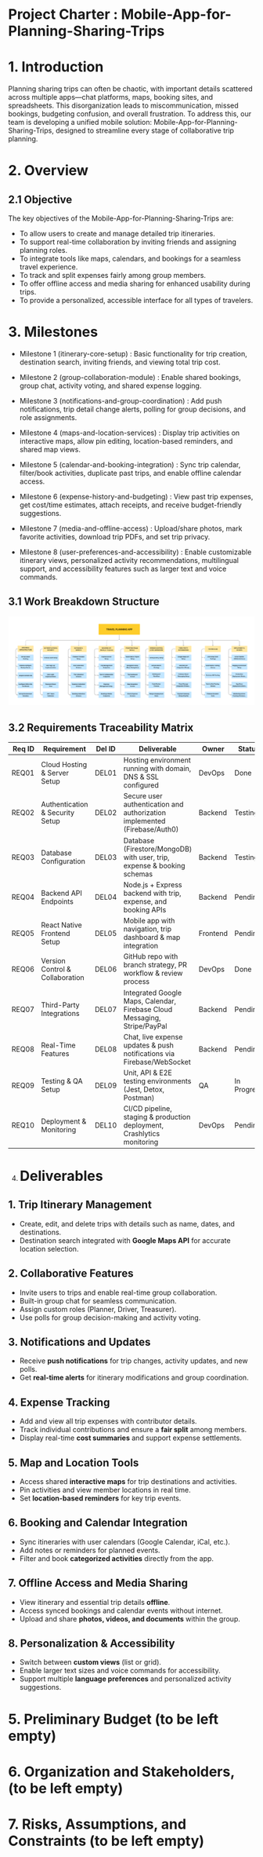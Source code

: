 # Project Charter : Mobile-App-for-Planning-Sharing-Trips
# 1. Introduction  
Planning sharing trips can often be chaotic, with important details scattered across multiple apps—chat platforms, maps, booking sites, and spreadsheets. This disorganization leads to miscommunication, missed bookings, budgeting confusion, and overall frustration. To address this, our team is developing a unified mobile solution: Mobile-App-for-Planning-Sharing-Trips, designed to streamline every stage of collaborative trip planning.

# 2. Overview  
## 2.1 Objective  
The key objectives of the Mobile-App-for-Planning-Sharing-Trips are:  
- To allow users to create and manage detailed trip itineraries.
- To support real-time collaboration by inviting friends and assigning planning roles.
- To integrate tools like maps, calendars, and bookings for a seamless travel experience.
- To track and split expenses fairly among group members.
- To offer offline access and media sharing for enhanced usability during trips.
- To provide a personalized, accessible interface for all types of travelers.

# 3. Milestones

- Milestone 1 (itinerary-core-setup) : Basic functionality for trip creation, destination search, inviting friends, and viewing total trip cost.

- Milestone 2 (group-collaboration-module) : Enable shared bookings, group chat, activity voting, and shared expense logging.

- Milestone 3 (notifications-and-group-coordination) : Add push notifications, trip detail change alerts, polling for group decisions, and role assignments.

- Milestone 4 (maps-and-location-services) : Display trip activities on interactive maps, allow pin editing, location-based reminders, and shared map views.

- Milestone 5 (calendar-and-booking-integration) : Sync trip calendar, filter/book activities, duplicate past trips, and enable offline calendar access.

- Milestone 6 (expense-history-and-budgeting) : View past trip expenses, get cost/time estimates, attach receipts, and receive budget-friendly suggestions.

- Milestone 7 (media-and-offline-access) : Upload/share photos, mark favorite activities, download trip PDFs, and set trip privacy.

- Milestone 8 (user-preferences-and-accessibility) : Enable customizable itinerary views, personalized activity recommendations, multilingual support, and accessibility features such as larger text and voice commands.

## 3.1 Work Breakdown Structure

![Trip Preview](./Work-BreakDown.jpg)

## 3.2 Requirements Traceability Matrix

| Req ID | Requirement                         | Del ID | Deliverable                                                                 | Owner   | Status       |
|-------:|-------------------------------------|:------:|------------------------------------------------------------------------------|---------|--------------|
| REQ01  | Cloud Hosting & Server Setup        | DEL01  | Hosting environment running with domain, DNS & SSL configured                | DevOps  | Done         |
| REQ02  | Authentication & Security Setup     | DEL02  | Secure user authentication and authorization implemented (Firebase/Auth0)    | Backend | Testing      |
| REQ03  | Database Configuration              | DEL03  | Database (Firestore/MongoDB) with user, trip, expense & booking schemas      | Backend | Testing      |
| REQ04  | Backend API Endpoints               | DEL04  | Node.js + Express backend with trip, expense, and booking APIs               | Backend | Pending      |
| REQ05  | React Native Frontend Setup         | DEL05  | Mobile app with navigation, trip dashboard & map integration                 | Frontend| Pending      |
| REQ06  | Version Control & Collaboration     | DEL06  | GitHub repo with branch strategy, PR workflow & review process               | DevOps  | Done         |
| REQ07  | Third-Party Integrations            | DEL07  | Integrated Google Maps, Calendar, Firebase Cloud Messaging, Stripe/PayPal    | Backend | Pending      |
| REQ08  | Real-Time Features                  | DEL08  | Chat, live expense updates & push notifications via Firebase/WebSocket       | Backend | Pending      |
| REQ09  | Testing & QA Setup                  | DEL09  | Unit, API & E2E testing environments (Jest, Detox, Postman)                  | QA      | In Progress  |
| REQ10  | Deployment & Monitoring             | DEL10  | CI/CD pipeline, staging & production deployment, Crashlytics monitoring      | DevOps  | Pending      |


4. # Deliverables

## 1. Trip Itinerary Management
- Create, edit, and delete trips with details such as name, dates, and destinations.  
- Destination search integrated with **Google Maps API** for accurate location selection.  

## 2. Collaborative Features
- Invite users to trips and enable real-time group collaboration.  
- Built-in group chat for seamless communication.  
- Assign custom roles (Planner, Driver, Treasurer).  
- Use polls for group decision-making and activity voting.  

## 3. Notifications and Updates
- Receive **push notifications** for trip changes, activity updates, and new polls.  
- Get **real-time alerts** for itinerary modifications and group coordination.  

## 4. Expense Tracking
- Add and view all trip expenses with contributor details.  
- Track individual contributions and ensure a **fair split** among members.  
- Display real-time **cost summaries** and support expense settlements.  

## 5. Map and Location Tools
- Access shared **interactive maps** for trip destinations and activities.  
- Pin activities and view member locations in real time.  
- Set **location-based reminders** for key trip events.  

## 6. Booking and Calendar Integration
- Sync itineraries with user calendars (Google Calendar, iCal, etc.).  
- Add notes or reminders for planned events.  
- Filter and book **categorized activities** directly from the app.  

## 7. Offline Access and Media Sharing
- View itinerary and essential trip details **offline**.  
- Access synced bookings and calendar events without internet.  
- Upload and share **photos, videos, and documents** within the group.  

## 8. Personalization & Accessibility
- Switch between **custom views** (list or grid).  
- Enable larger text sizes and voice commands for accessibility.  
- Support multiple **language preferences** and personalized activity suggestions.

# 5. Preliminary Budget (to be left empty)

# 6. Organization and Stakeholders, (to be left empty)

# 7. Risks, Assumptions, and Constraints (to be left empty)